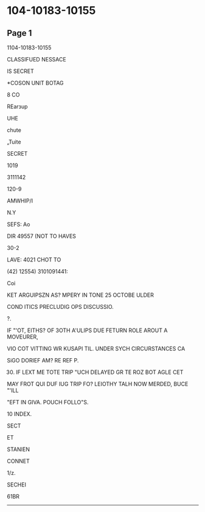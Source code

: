 # 104-10183-10155

## Page 1

1104-10183-10155

CLASSIFUED NESSACE

IS SECRET

*COSON UNIT BOTAG

8 CO

RЕarзuр

UHE

chute

„Tuite

SECRET

1019

3111142

120-9

AMWHIP/I

N.Y

SEFS: Ao

DIR 49557 (NOT TO HAVES

30-2

LAVE: 4021 CHOT TO

(42) 12554) 3101091441:

Coi

KET ARGUIPSZN AS? MPERY IN TONE 25 OCTOBE ULDER

COND ITICS PRECLUDIG OPS DISCUSSIO.

?.

IF "'OT, EITHS? OF 3OTH A'ULIPS DUE FETURN ROLE AROUT A MOVEURER,

VIO COT VITTING WR KUSAPI TIL. UNDER SYCH CIRCURSTANCES CA

SiGO DORIEF AM? RE REF P.

30. IF LEXT ME TOTE TRIP "UCH DELAYED GR TE ROZ BOT AGLE CET

MAY FROT QUI DUF IUG TRIP FO? LEIOTHY TALH NOW MERDED, BUCE "'ILL

"EFT IN GIVA. POUCH FOLLO"S.

10 INDEX.

SECT

ET

STANIEN

CONNET

1/z.

SECHEI

61BR

---

